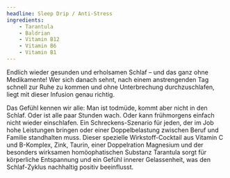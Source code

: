 ```yaml
---
headline: Sleep Drip / Anti-Stress
ingredients:
    - Tarantula
    - Baldrian
    - Vitamin B12
    - Vitamin B6
    - Vitamin B1
---
```


Endlich wieder gesunden und erholsamen Schlaf – und das ganz ohne Medikamente! Wer sich danach sehnt, nach einem anstrengenden Tag schnell zur Ruhe zu kommen und ohne Unterbrechung durchzuschlafen, liegt mit dieser Infusion genau richtig.

Das Gefühl kennen wir alle: Man ist todmüde, kommt aber nicht in den Schlaf. Oder ist alle paar Stunden wach. Oder kann frühmorgens einfach nicht wieder einschlafen. Ein  Schreckens-Szenario für jeden, der im Job hohe Leistungen bringen oder einer Doppelbelastung zwischen Beruf und Familie standhalten muss. Dieser spezielle Wirkstoff-Cocktail aus Vitamin C und B-Komplex, Zink, Taurin, einer Doppelration Magnesium und der besonders wirksamen homöophatischen Substanz Tarantula sorgt für körperliche Entspannung und ein Gefühl innerer Gelassenheit, was den 
Schlaf-Zyklus nachhaltig positiv beeinflusst.
